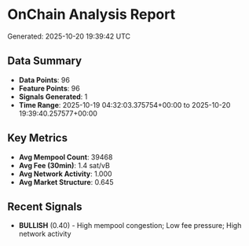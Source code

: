 # OnChain Analysis Report
Generated: 2025-10-20 19:39:42 UTC

## Data Summary
- **Data Points**: 96
- **Feature Points**: 96
- **Signals Generated**: 1
- **Time Range**: 2025-10-19 04:32:03.375754+00:00 to 2025-10-20 19:39:40.257577+00:00

## Key Metrics
- **Avg Mempool Count**: 39468
- **Avg Fee (30min)**: 1.4 sat/vB
- **Avg Network Activity**: 1.000
- **Avg Market Structure**: 0.645

## Recent Signals
- **BULLISH** (0.40) - High mempool congestion; Low fee pressure; High network activity
